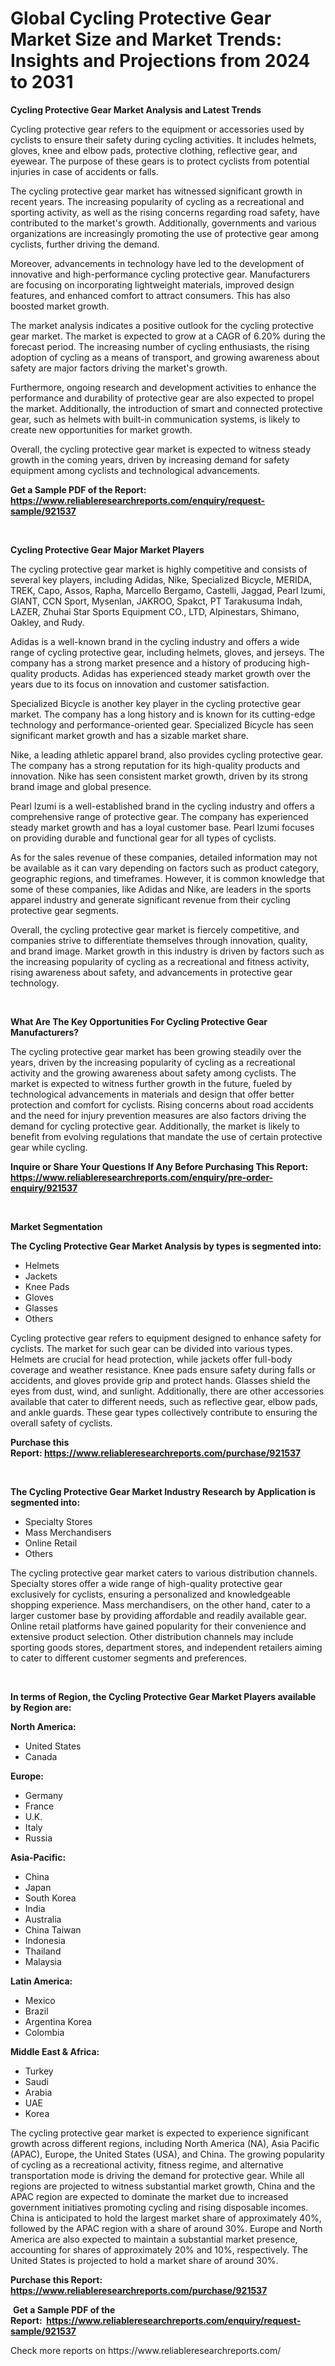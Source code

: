<p><h1>Global Cycling Protective Gear Market Size and Market Trends: Insights and Projections from 2024 to 2031</h1></p><p><strong>Cycling Protective Gear Market Analysis and Latest Trends</strong></p>
<p><p>Cycling protective gear refers to the equipment or accessories used by cyclists to ensure their safety during cycling activities. It includes helmets, gloves, knee and elbow pads, protective clothing, reflective gear, and eyewear. The purpose of these gears is to protect cyclists from potential injuries in case of accidents or falls.</p><p>The cycling protective gear market has witnessed significant growth in recent years. The increasing popularity of cycling as a recreational and sporting activity, as well as the rising concerns regarding road safety, have contributed to the market's growth. Additionally, governments and various organizations are increasingly promoting the use of protective gear among cyclists, further driving the demand.</p><p>Moreover, advancements in technology have led to the development of innovative and high-performance cycling protective gear. Manufacturers are focusing on incorporating lightweight materials, improved design features, and enhanced comfort to attract consumers. This has also boosted market growth.</p><p>The market analysis indicates a positive outlook for the cycling protective gear market. The market is expected to grow at a CAGR of 6.20% during the forecast period. The increasing number of cycling enthusiasts, the rising adoption of cycling as a means of transport, and growing awareness about safety are major factors driving the market's growth.</p><p>Furthermore, ongoing research and development activities to enhance the performance and durability of protective gear are also expected to propel the market. Additionally, the introduction of smart and connected protective gear, such as helmets with built-in communication systems, is likely to create new opportunities for market growth.</p><p>Overall, the cycling protective gear market is expected to witness steady growth in the coming years, driven by increasing demand for safety equipment among cyclists and technological advancements.</p></p>
<p><strong>Get a Sample PDF of the Report:&nbsp; <a href="https://www.reliableresearchreports.com/enquiry/request-sample/921537">https://www.reliableresearchreports.com/enquiry/request-sample/921537</a></strong></p>
<p>&nbsp;</p>
<p><strong>Cycling Protective Gear Major Market Players</strong></p>
<p><p>The cycling protective gear market is highly competitive and consists of several key players, including Adidas, Nike, Specialized Bicycle, MERIDA, TREK, Capo, Assos, Rapha, Marcello Bergamo, Castelli, Jaggad, Pearl Izumi, GIANT, CCN Sport, Mysenlan, JAKROO, Spakct, PT Tarakusuma Indah, LAZER, Zhuhai Star Sports Equipment CO., LTD, Alpinestars, Shimano, Oakley, and Rudy.</p><p>Adidas is a well-known brand in the cycling industry and offers a wide range of cycling protective gear, including helmets, gloves, and jerseys. The company has a strong market presence and a history of producing high-quality products. Adidas has experienced steady market growth over the years due to its focus on innovation and customer satisfaction.</p><p>Specialized Bicycle is another key player in the cycling protective gear market. The company has a long history and is known for its cutting-edge technology and performance-oriented gear. Specialized Bicycle has seen significant market growth and has a sizable market share.</p><p>Nike, a leading athletic apparel brand, also provides cycling protective gear. The company has a strong reputation for its high-quality products and innovation. Nike has seen consistent market growth, driven by its strong brand image and global presence.</p><p>Pearl Izumi is a well-established brand in the cycling industry and offers a comprehensive range of protective gear. The company has experienced steady market growth and has a loyal customer base. Pearl Izumi focuses on providing durable and functional gear for all types of cyclists.</p><p>As for the sales revenue of these companies, detailed information may not be available as it can vary depending on factors such as product category, geographic regions, and timeframes. However, it is common knowledge that some of these companies, like Adidas and Nike, are leaders in the sports apparel industry and generate significant revenue from their cycling protective gear segments.</p><p>Overall, the cycling protective gear market is fiercely competitive, and companies strive to differentiate themselves through innovation, quality, and brand image. Market growth in this industry is driven by factors such as the increasing popularity of cycling as a recreational and fitness activity, rising awareness about safety, and advancements in protective gear technology.</p></p>
<p>&nbsp;</p>
<p><strong>What Are The Key Opportunities For Cycling Protective Gear Manufacturers?</strong></p>
<p><p>The cycling protective gear market has been growing steadily over the years, driven by the increasing popularity of cycling as a recreational activity and the growing awareness about safety among cyclists. The market is expected to witness further growth in the future, fueled by technological advancements in materials and design that offer better protection and comfort for cyclists. Rising concerns about road accidents and the need for injury prevention measures are also factors driving the demand for cycling protective gear. Additionally, the market is likely to benefit from evolving regulations that mandate the use of certain protective gear while cycling.</p></p>
<p><strong>Inquire or Share Your Questions If Any Before Purchasing This Report: <a href="https://www.reliableresearchreports.com/enquiry/pre-order-enquiry/921537">https://www.reliableresearchreports.com/enquiry/pre-order-enquiry/921537</a></strong></p>
<p>&nbsp;</p>
<p><strong>Market Segmentation</strong></p>
<p><strong>The Cycling Protective Gear Market Analysis by types is segmented into:</strong></p>
<p><ul><li>Helmets</li><li>Jackets</li><li>Knee Pads</li><li>Gloves</li><li>Glasses</li><li>Others</li></ul></p>
<p><p>Cycling protective gear refers to equipment designed to enhance safety for cyclists. The market for such gear can be divided into various types. Helmets are crucial for head protection, while jackets offer full-body coverage and weather resistance. Knee pads ensure safety during falls or accidents, and gloves provide grip and protect hands. Glasses shield the eyes from dust, wind, and sunlight. Additionally, there are other accessories available that cater to different needs, such as reflective gear, elbow pads, and ankle guards. These gear types collectively contribute to ensuring the overall safety of cyclists.</p></p>
<p><strong>Purchase this Report:&nbsp;<a href="https://www.reliableresearchreports.com/purchase/921537">https://www.reliableresearchreports.com/purchase/921537</a></strong></p>
<p>&nbsp;</p>
<p><strong>The Cycling Protective Gear Market Industry Research by Application is segmented into:</strong></p>
<p><ul><li>Specialty Stores</li><li>Mass Merchandisers</li><li>Online Retail</li><li>Others</li></ul></p>
<p><p>The cycling protective gear market caters to various distribution channels. Specialty stores offer a wide range of high-quality protective gear exclusively for cyclists, ensuring a personalized and knowledgeable shopping experience. Mass merchandisers, on the other hand, cater to a larger customer base by providing affordable and readily available gear. Online retail platforms have gained popularity for their convenience and extensive product selection. Other distribution channels may include sporting goods stores, department stores, and independent retailers aiming to cater to different customer segments and preferences.</p></p>
<p>&nbsp;</p>
<p><strong>In terms of Region, the Cycling Protective Gear Market Players available by Region are:</strong></p>
<p>
    <p> <strong> North America: </strong>
        <ul>
            <li>United States</li>
            <li>Canada</li>
        </ul>
        </p> 
    <p> <strong> Europe: </strong>
        <ul>
            <li>Germany</li>
            <li>France</li>
            <li>U.K.</li>
            <li>Italy</li>
            <li>Russia</li>
        </ul>
        </p> 
    <p> <strong> Asia-Pacific: </strong>
        <ul>
            <li>China</li>
            <li>Japan</li>
            <li>South Korea</li>
            <li>India</li>
            <li>Australia</li>
            <li>China Taiwan</li>
            <li>Indonesia</li>
            <li>Thailand</li>
            <li>Malaysia</li>
        </ul>
        </p> 
    <p> <strong> Latin America: </strong>
        <ul>
            <li>Mexico</li>
            <li>Brazil</li>
            <li>Argentina Korea</li>
            <li>Colombia</li>
        </ul>
        </p> 
    <p> <strong> Middle East & Africa: </strong>
        <ul>
            <li>Turkey</li>
            <li>Saudi</li>
            <li>Arabia</li>
            <li>UAE</li>
            <li>Korea</li>
        </ul>
    </p>
    </p>
<p><p>The cycling protective gear market is expected to experience significant growth across different regions, including North America (NA), Asia Pacific (APAC), Europe, the United States (USA), and China. The growing popularity of cycling as a recreational activity, fitness regime, and alternative transportation mode is driving the demand for protective gear. While all regions are projected to witness substantial market growth, China and the APAC region are expected to dominate the market due to increased government initiatives promoting cycling and rising disposable incomes. China is anticipated to hold the largest market share of approximately 40%, followed by the APAC region with a share of around 30%. Europe and North America are also expected to maintain a substantial market presence, accounting for shares of approximately 20% and 10%, respectively. The United States is projected to hold a market share of around 30%.</p></p>
<p><strong>Purchase this Report: <a href="https://www.reliableresearchreports.com/purchase/921537">https://www.reliableresearchreports.com/purchase/921537</a></strong></p>
<p>&nbsp;<strong>Get a Sample PDF of the Report:&nbsp;&nbsp;<a href="https://www.reliableresearchreports.com/enquiry/request-sample/921537">https://www.reliableresearchreports.com/enquiry/request-sample/921537</a></strong></p>
<p><strong></strong></p>
<p>Check more reports on https://www.reliableresearchreports.com/</p>